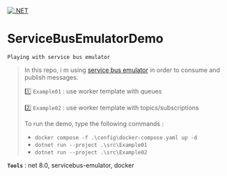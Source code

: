 [![.NET](https://github.com/aimenux/ServiceBusEmulatorDemo/actions/workflows/ci.yml/badge.svg?branch=main)](https://github.com/aimenux/ServiceBusEmulatorDemo/actions/workflows/ci.yml)

# ServiceBusEmulatorDemo
```
Playing with service bus emulator
```

> In this repo, i m using [service bus emulator](https://hub.docker.com/r/microsoft/azure-messaging-servicebus-emulator) in order to consume and publish messages.
>
> :one: `Example01` : use worker template with queues
>
> :two: `Example02` : use worker template with topics/subscriptions
>
> To run the demo, type the following commands :
> - `docker compose -f .\config\docker-compose.yaml up -d`
> - `dotnet run --project .\src\Example01` 
> - `dotnet run --project .\src\Example02` 
>

**`Tools`** : net 8.0, servicebus-emulator, docker
